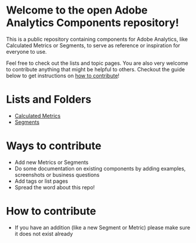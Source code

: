 # Welcome to the open Adobe Analytics Components repository!
This is a public repository containing components for Adobe Analytics, like Calculated Metrics or Segments, to serve as reference or inspiration for everyone to use.

Feel free to check out the lists and topic pages. You are also very welcome to contribute anything that might be helpful to others. Checkout the guide below to get instructions on [how to contribute](#how-to-contribute)!

# Lists and Folders
* [Calculated Metrics](Calculated%20Metrics/List%20of%20Calculated%20Metrics.md)
* [Segments](Segments/List%20of%20Segments.md)

# Ways to contribute
* Add new Metrics or Segments
* Do some documentation on existing components by adding examples, screenshots or business questions
* Add tags or list pages
* Spread the word about this repo!

# How to contribute
* If you have an addition (like a new Segment or Metric) please make sure it does not exist already